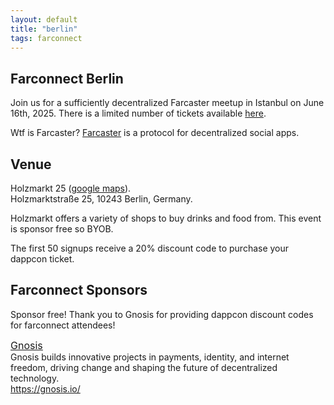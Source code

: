 ```yaml
---
layout: default
title: "berlin"
tags: farconnect
---
```


## Farconnect Berlin
​​Join us for a sufficiently decentralized Farcaster meetup in Istanbul on June 16th, 2025. There is a limited number of tickets available [here](https://lu.ma/kogujxrc).

Wtf is Farcaster? [Farcaster](https://www.farcaster.xyz/) is a protocol for decentralized social apps. 

## Venue
Holzmarkt 25 ([google maps](https://maps.app.goo.gl/bPhMbcgwE25UySAH7)).  
Holzmarktstraße 25, 10243 Berlin, Germany.    

Holzmarkt offers a variety of shops to buy drinks and food from. This event is sponsor free so BYOB.  

The first 50 signups receive a 20% discount code to purchase your dappcon ticket.  


## Farconnect Sponsors
Sponsor free! Thank you to Gnosis for providing dappcon discount codes for farconnect attendees!  

<a href="https://gnosis.io/" target="_blank" style="font-size: 16px;"><u>Gnosis</u></a>  
Gnosis builds innovative projects in payments, identity, and internet freedom, driving change and shaping the future of decentralized technology.  
<a href="https://gnosis.io/" target="_blank" style="color: #008000; text-decoration: none;">https://gnosis.io/</a>  
